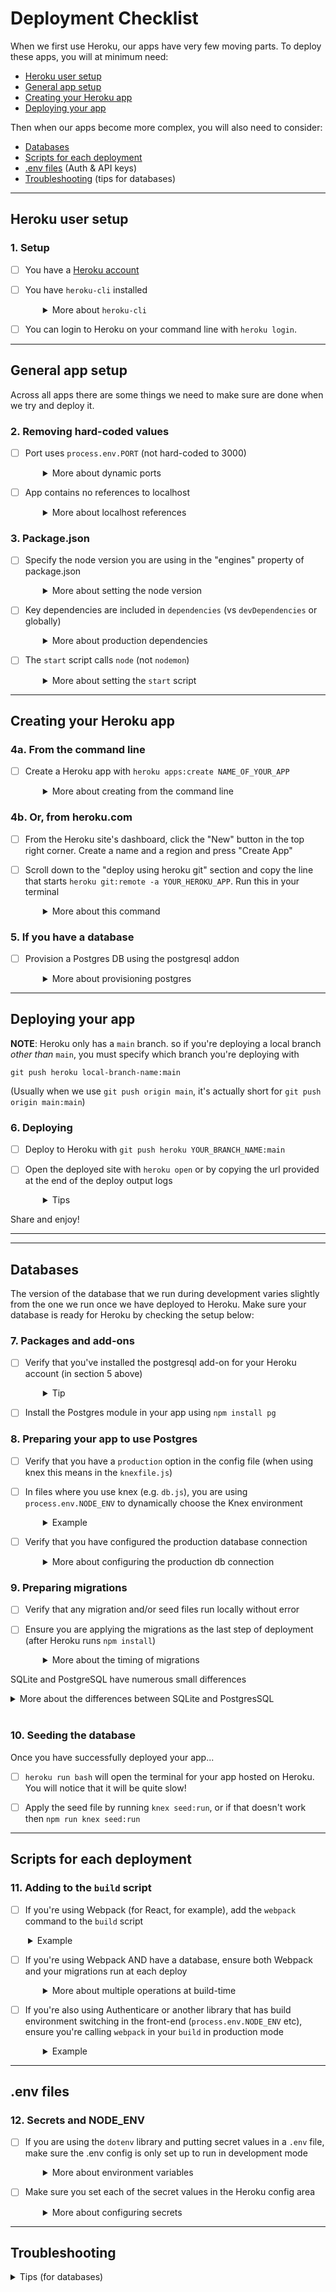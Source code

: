 # Deployment Checklist

When we first use Heroku, our apps have very few moving parts. To deploy these apps, you will at minimum need:
- [Heroku user setup](#heroku-user-setup)
- [General app setup](#general-app-setup)
- [Creating your Heroku app](#creating-your-heroku-app)
- [Deploying your app](#deploying-your-app)

Then when our apps become more complex, you will also need to consider:
- [Databases](#databases)
- [Scripts for each deployment](#scripts-for-each-deployment)
- [.env files](#env-files) (Auth & API keys)
- [Troubleshooting](#troubleshooting) (tips for databases)

---

## Heroku user setup

### 1. Setup
- [ ] You have a [Heroku account](https://signup.heroku.com/)
- [ ] You have `heroku-cli` installed
  <details style="padding-left: 2em">
    <summary>More about <code>heroku-cli</code></summary>
    
    - **Mac:** follow the install instructions on the [heroku-cli page](https://devcenter.heroku.com/articles/heroku-cli). You'll need to have homebrew to install this, so if you get an error about `brew: command not found`, install homebrew first. 
    - **Windows:** *DON'T* download the Windows Heroku CLI installer, instead run this command from your Ubuntu terminal to install the Heroku CLI into your Linux environment: 
      ```
      curl https://cli-assets.heroku.com/install.sh | sh
      ```
  </details>
    
- [ ] You can login to Heroku on your command line with `heroku login`.

---

## General app setup

Across all apps there are some things we need to make sure are done when we try and deploy it.

### 2. Removing hard-coded values

- [ ] Port uses `process.env.PORT` (not hard-coded to 3000)
  <details style="padding-left: 2em">
    <summary>More about dynamic ports</summary>
    
    Heroku will set a dynamic port when you deploy. If you are explicitly naming your port, Heroku can't expose your app on their chosen port. To make this work locally and also when deployed, we listen on a dynamic port if available or else default to a local one:

    ```js
    const port = process.env.PORT || 3000
    ```

- [ ] App contains no references to localhost
  <details style="padding-left: 2em">
    <summary>More about localhost references</summary>

    Any references to 'localhost' within your app will break it, unless an alternative is provided. Best to avoid this unless absolutely necessary.
  </details>

### 3. Package.json

- [ ] Specify the node version you are using in the "engines" property of package.json
  <details style="padding-left: 2em">
    <summary>More about setting the node version</summary>

    Check the `package.json` for `engines`. Inside the object, there should be a `node` property where you can specify the node version you are using. It should look like the code below

    ```js
    "engines": {
        "node": "16.x"
    }
    ```

    - If this isn't in your `package.json` already. Go ahead and add it.

    - In order to check the node version you are currently using, run `node --version`

    - You can give the specific version of node eg `"14.15.4"` or give a broader version number `"14.x"`. Giving a broader version number is recommended so that your app can get the latest patch updates from Node.
  </details>

- [ ] Key dependencies are included in `dependencies` (vs `devDependencies` or globally)
  <details style="padding-left: 2em">
    <summary>More about production dependencies</summary>

    Ensure that all required packages are in the `dependencies` part of your `package.json`. Heroku does **not** install anything in `devDependencies`. 

    If a package is working globally on your machine you may have forgotten to add it to your project explicitly with `npm install <package name>`, which means it will not be installed for the deployed version. 
  </details>

- [ ] The `start` script calls `node` (not `nodemon`)
  <details style="padding-left: 2em">
    <summary>More about setting the <code>start</code> script</summary>
    
    Heroku will use the `start` script (`npm run start`) to run your application and, unlike us, doesn't need the server restarting with changes. This is one reason we use a separate `npm run dev` script for working locally.
  </details>

---

## Creating your Heroku app

### 4a. From the command line

- [ ] Create a Heroku app with `heroku apps:create NAME_OF_YOUR_APP`
  <details style="padding-left: 2em">
    <summary>More about creating from the command line</summary>
  
    - If you would like to use this deployment for your WD07 assessment, please include your first name (or another identifier, e.g. nickname) in the app name.
    - This will create an app on Heroku from your terminal, and automatically add it as a remote in your local repo. Run `git remote -v` in your terminal to see this.

### 4b. Or, from heroku.com

- [ ] From the Heroku site's dashboard, click the "New" button in the top right corner. Create a name and a region and press "Create App"

- [ ] Scroll down to the "deploy using heroku git" section and copy the line that starts `heroku git:remote -a YOUR_HEROKU_APP`. Run this in your terminal
  <details style="padding-left: 2em">
    <summary>More about this command</summary>
    
    When you run this line in your terminal, it will add `heroku` as a new remote to your repo, similar to `origin`. Type `git remote -v` to see it.
  </details>

### 5. If you have a database

- [ ] Provision a Postgres DB using the postgresql addon
  <details style="padding-left: 2em">
    <summary>More about provisioning postgres</summary>

    - `heroku addons:create heroku-postgresql:hobby-dev`
    - This can also be done on heroku.com from the "Resources" section. Find "heroku postgres" in the addons and select the "Hobby Dev" (aka. free) option.

    See more about [databases](#databases), below.
  </details>

---

## Deploying your app

**NOTE**: Heroku only has a `main` branch. so if you're deploying a local branch _other than_ `main`, you must specify which branch you're deploying with

```git push heroku local-branch-name:main```

(Usually when we use `git push origin main`, it's actually short for `git push origin main:main`)

### 6. Deploying

- [ ] Deploy to Heroku with `git push heroku YOUR_BRANCH_NAME:main`

- [ ] Open the deployed site with `heroku open` or by copying the url provided at the end of the deploy output logs
  <details style="padding-left: 2em">
    <summary>Tips</summary>
    
    Make sure you copy the website url, not the git url, and paste it into your browser

    **If you see the application error page, or if your site has issues starting, type `heroku logs --tail` into your command line in order to debug what may have gone wrong.**
  </details>

Share and enjoy!

-----
-----
## Databases

The version of the database that we run during development varies slightly from the one we run once we have deployed to Heroku. Make sure your database is ready for Heroku by checking the setup below:

### 7. Packages and add-ons

- [ ] Verify that you've installed the postgresql add-on for your Heroku account (in section 5 above)
  <details style="padding-left: 2em">
    <summary>Tip</summary>

    If you don't have this then Heroku won't be able to build your app and run the migrations.
  </details>
- [ ] Install the Postgres module in your app using `npm install pg`

### 8. Preparing your app to use Postgres

- [ ] Verify that you have a `production` option in the config file (when using knex this means in the `knexfile.js`)
- [ ] In files where you use knex (e.g. `db.js`), you are using `process.env.NODE_ENV` to dynamically choose the Knex environment
  <details style="padding-left: 2em">
    <summary>Example</summary>

    ```js
    const environment = process.env.NODE_ENV || 'development'
    const config = require('./knexfile')[environment]
    const db = require('knex')(config)
    ```
  </details>

- [ ] Verify that you have configured the production database connection
  <details style="padding-left: 2em">
    <summary>More about configuring the production db connection</summary>
  
    We need to make sure Knex has the correct configuration for connecting to the Postgres database in the production environment. We do this in the `knexfile.js` in the `production.connection` property. The `DATABASE_URL` environment variable will be provided by Heroku and contain all the information Knex needs to make the connection.

    ```js
    production: {
      client: 'postgresql',
      connection: { 
        connectionString: process.env.DATABASE_URL,
        ssl: { rejectUnauthorized: false }
      },
      pool: {
        min: 2,
        max: 10
      },
      migrations: {
        tableName: 'knex_migrations'
      }
    }
    ```
  </details>

### 9. Preparing migrations

- [ ] Verify that any migration and/or seed files run locally without error

- [ ] Ensure you are applying the migrations as the last step of deployment (after Heroku runs `npm install`)
  <details style="padding-left: 2em">
    <summary>More about the timing of migrations</summary>
    
    To do this, we add an npm script called `build` to the `package.json` which will run the migrations.

    ```js
    "build": "knex migrate:latest"
    ```
  </details>

SQLite and PostgreSQL have numerous small differences
<details>
  <summary>More about the differences between SQLite and PostgresSQL</summary>

  - PostgreSQL enforces relationships (such as `.references`) whereas SQLite does not.
  - PostgreSQL enforces the Knex string (i.e. `table.string('column_name')`) character limit of 255 characters. We can use the `text` column type for this instead.
  - PostgreSQL returns a different result from a `.insert` command. To have the insert return the generated id, add the string `id` as the second parameter of your insert.

    ```js
    return db('users')
        .insert(newUser, 'id')
    ```
  
  - In PostgreSQL if you have seeds for a table (`users`, say) that has an auto-incrementing id and then you later try to insert more records into that table via your app, you will likely see an error `duplicate key value violates unique constraint`. This is because when you run the seeds it doesn't update the counter for which id value should the next one, and so when you try to create the first new record via the app, PostgreSQL tries to give it id 1 again. If your app will work without running the seeds that's an easy solution, otherwise you'll need to include the seed file linked in [gotchas](#gotchas) below, which will automatically reset this counter. 
</details>
<br />

### 10. Seeding the database
Once you have successfully deployed your app...

- [ ] `heroku run bash` will open the terminal for your app hosted on Heroku. You will notice that it will be quite slow!

- [ ] Apply the seed file by running `knex seed:run`, or if that doesn't work then `npm run knex seed:run`

---

## Scripts for each deployment

### 11. Adding to the `build` script

- [ ]  If you're using Webpack (for React, for example), add the `webpack` command to the `build` script
  <details style="padding-left: 2em">
    <summary>Example</summary>

    ```js
    "build": "webpack"
    ```
  </details>

- [ ] If you're using Webpack AND have a database, ensure both Webpack and your migrations run at each deploy
  <details style="padding-left: 2em">
    <summary>More about multiple operations at build-time</summary>

    You can do this by adding the commands to the `build` script separated by `&&`. Note: If you use this project on a Windows platform, you will need to use a module like `npm-run-all` as the `&&` operator does not work on Windows.

    ```js
    "build": "webpack && knex migrate:latest"

    // OR

    "build": "run-p build:client build:server",
    "build:client": "webpack",
    "build:server": "knex migrate:latest",
    
    // OR (if you are using our full stack project layout)

    "build": "run-p build:client build:server",
    "build:client": "npm run webpack -- --mode production",
    "build:server": "npm run knex -- migrate:latest",
    "webpack": "webpack --config ./client/webpack.config.js",
    "knex": "knex --knexfile ./server/db/knexfile.js"
    ```
  </details>

- [ ] If you're also using Authenticare or another library that has build environment switching in the front-end (`process.env.NODE_ENV` etc), ensure you're calling `webpack` in your `build` in production mode
  <details style="padding-left: 2em">
    <summary>Example</summary>
  
    ```js
    "build": "webpack --mode=production"
    ```
  </details>

---

## .env files

### 12. Secrets and NODE_ENV

- [ ] If you are using the `dotenv` library and putting secret values in a `.env` file, make sure the .env config is only set up to run in development mode
  <details style="padding-left: 2em">
    <summary>More about environment variables</summary>
    
    Your server `index.js` file should have a block of code that looks like this:

    ```js
    if(!process.env.NODE_ENV || process.env.NODE_ENV === 'development') {
      const envConfig = require('dotenv').config()
      if(envConfig.error) throw envConfig.error
    }
    ```
  </details>

- [ ] Make sure you set each of the secret values in the Heroku config area
  <details style="padding-left: 2em">
    <summary>More about configuring secrets</summary>
 
    ```sh
    heroku config:set JWT_SECRET="shhhhhhhhh s3cr3t"
    ```

    Or set your "Config Vars" in the "Settings" section of your app in Heroku website.
  </details>

---

## Troubleshooting

<details>
  <summary>Tips (for databases)</summary>

  - After inserting seeds into tables, if you have issues on the next subsequent insert, you have likely hit a Heroku/Postgres sequence issue.  In future, you can prevent this by reseting all sequences after seeding. To do this, add [this seed file](./resources/z_resetSequences.js) as the LAST seed file (you can see ours starts with a `z`) in your seeds folder.

  - If you hit an error that starts `FATAL: no pg_hba.conf entry for host`, while it can be hard to decypher, it's related to a setting inside Heroku where Heroku requires a secure connection from the web dyno to the database dyno. To fix this, run the following command to turn off host certificate checking: `heroku config:set PGSSLMODE=no-verify`. Another option for this is to update the production config:

    ```js
    production: {
        client: 'postgresql',
        connection: { 
            connectionString: process.env.DATABASE_URL,
            ssl: { rejectUnauthorized: false }
        }
    }
  ```
</details>

